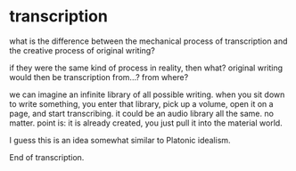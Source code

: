 # transcription

what is the difference between the mechanical process of transcription and the creative process of original writing?

if they were the same kind of process in reality, then what? original writing would then be transcription from...? from where?

we can imagine an infinite library of all possible writing. when you sit down to write something, you enter that library, pick up a volume, open it on a page, and start transcribing. it could be an audio library all the same. no matter. point is: it is already created, you just pull it into the material world.

I guess this is an idea somewhat similar to Platonic idealism.

End of transcription.